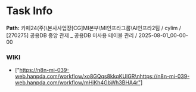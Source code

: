 # Task Info

**Path:** 카페24(주)\본사사업장\[CG]MI본부\MI인프라그룹\AI인프라2팀 / cylim / [270275] 공용DB 중앙 관제 _ 공용DB 미사용 테이블 관리 / 2025-08-01_00-00-00

### WIKI
- ["https://n8n-mi-039-web.hanpda.com/workflow/xo8GQqs8kkqKUlGR\nhttps://n8n-mi-039-web.hanpda.com/workflow/mHjKh4GbWh3BHA4r"]

